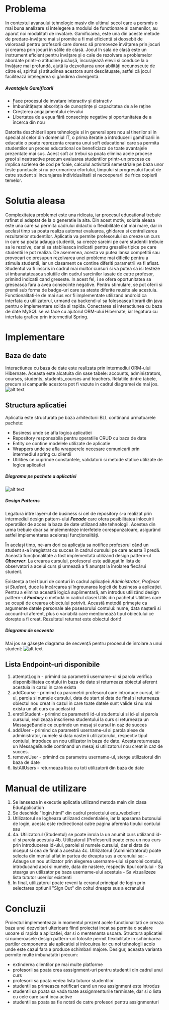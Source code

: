 # Problema
In contextul avansului tehnologic masiv din ultimul secol care a persmis o mai buna analizare si intelegere a modului de functionare al oamenilor, au aparut noi modalitati de invatare. Gamificarea, este una din aceste metode de predare-învățare mai si promite a fi mai eficientă si deosebit de valoroasă pentru profesorii care doresc să promoveze învățarea prin jocuri și crearea prin jocuri în sălile de clasă. Jocul în sala de clasă este un instrument eficient pentru învățare și o cale de rezolvare a problemelor abordate printr-o atitudine jucăușă, încurajează elevii și conduce la o învățare mai profundă, ajută la dezvoltarea unor abilități necunoscute de către ei, spiritul și atitudinea acestora sunt descătușate, astfel că jocul facilitează înțelegerea și gândirea divergentă.
##### Avantajele Gamificarii 
 - Face procesul de invatare interactiv și distractiv
 - Îmbunătățește absorbția de cunoștințe și capacitatea de a le reține
 - Creșterea angajamentului elevului
 - Libertatea de a eșua fără consecințe negative și oportunitatea de a încerca din nou

Datorita deschiderii spre tehnologie si in general spre nou al tinerilor si in special al celor din domeniul IT, o prima iteratie a introducerii gamificarii in educatie o poate reprezenta crearea unui soft educational care sa permita studentilor un proces educational ce beneficiaza de toate avantajele prezentate mai sus. Acest soft ar trebui sa poata elimina acele procese greoi si neatractive precum evaluarea studentilor printr-un process ce implica scrierea de cod pe foaie, calculul activitatii semestriale pe baza unor teste punctuale si nu pe urmarirea efortului, timpului si progresului facut de catre student si incurajarea individualitatii si necooperarii de frica copierii temelor.

# Solutia aleasa
Complexitatea problemei este una ridicata, iar procesul educational trebuie rafinat si adaptat de la o generatie la alta. Din acest motiv, solutia aleasa este una care sa permita cadrului didactic o flexibilitate cat mai mare, dar in acelasi timp sa poata realiza automat evaluarea, ghidarea si centralizarea rezultatelor studentilor. 
Aplicatia va permite profesorului sa creeze un curs in care sa poata adauga studentii, sa creeze sarcini pe care studentii trebuie sa le rezolve, dar si sa stabileasca indicatii pentru greselile tipice pe care studentii le pot realiza. De asemenea, acesta va putea lansa competitii sau provocari ce presupun rezolvarea unei probleme mai dificile pentru a stimula studentii, iar un clasament ce contine diferiti parametrii va fi afisat.
Studentul va fi inscris in cadrul mai multor cursuri si va putea sa isi testeze si imbunatateasca solutiile din cadrul sarcinilor lasate de catre profesor, primind indicatii cand greseste. In acest fel, i se ofera oportunitatea sa greseasca fara a avea consecinte negative. Pentru stimulare, se pot oferii si premii sub forma de badge-uri care sa ateste diferite reusite ale acestuia.
Functionalitati-le de mai sus vor fi implementate utilizand android ca interfata cu utilizatorul, urmand ca backend-ul sa foloseasca librarii din java pentru o implementare solida si rapida. Conectarea si interactiunea cu baza de date MySQL se va face cu ajutorul ORM-ului Hibernate, iar legatura cu interfata grafica prin intermediul Spring.

# Implementare

## Baza de date
Interactiunea cu baza de date este realizata prin intermediul ORM-ului Hibernate. Aceasta este alcatuita din sase tabele: accounts, administrators, courses, students, students_courses and teachers. Relatiile dintre tabele, precum si campurile acestora pot fi vazute in cadrul diagramei de mai jos.
![alt text](Studhub_DB.jpg)

## Structura aplicatiei
Aplicatia este structurata pe baza arhitecturii BLL continand urmatoarele pachete:
  - Business unde se afla logica aplicatiei
  - Repository responsabila pentru operatiile CRUD cu baza de date
  - Entity ce contine modelele utilizate de aplicatie
  - Wrappers unde se afla wrapperele necesare comunicarii prin intermediul spring cu clientii
  - Utilities ce cuprinde constantele, validatorii si metode statice utilizate de logica aplicatiei

##### Diagrama pe pachete a aplicatiei
![alt text](Package_Diagram.png)

##### Design Patterns
Legatura intre layer-ul de business si cel de repository s-a realizat prin intermediul design pattern-ului ***Facade*** care ofera posibilitatea inlocuirii operatiilor de acces la baza de date utilizand alte tehnologii. Acestea din urma trebuie doar sa implementeze interfetele corespunzatoare, asigurând astfel implementarea acelorași funcționalități.

În același timp, ne-am dori ca aplicația sa notifice profesorul când un student s-a înregistrat cu succes în cadrul cursului pe care acesta îl predă. Această funcționalitate a fost implementată utilizand design pattern-ul ***Observer***. La crearea cursului, profesorul este adăugat în lista de observatori a acelui curs și urmează a fi anunțat la înrolarea fiecărui student.

Existența a trei tipuri de conturi în cadrul aplicației: *Administrator*, *Profesor* si *Student*, duce la încărcarea și îngreunarea logicii de business a aplicației. Pentru a elimina această logică suplimentară, am introdus utilizând design pattern-ul ***Factory*** o metodă in cadrul clasei Utils din pachetul Utilities care se ocupă de crearea obiectului potrivit. Această metodă primește ca argumente datele personale ale posesorului contului: nume, data nașterii si account-ul aferent, plus o variabilă care menționează tipul obiectului ce dorește a fi creat. Rezultatul returnat este obiectul dorit! 

##### Diagrama de secventa
Mai jos se găsește diagrama de secvență pentru procesul de înrolare a unui student:
![alt text](Sequence_Diagram.png)

## Lista Endpoint-uri disponibile

1. attemptLogin - primind ca parametrii username-ul si parola verifica disponibilitatea contului in baza de date si returneaza obiectul aferent acestuia in cazul in care exista
2. addCourse - primind ca parametrii profesorul care introduce cursul, id-ul, parola si numele cursului, data de start si data de final si returneaza obiectul nou creat in cazul in care toate datele sunt valide si nu mai exista un alt curs cu acelasi id
3. enrollStudent - primind ca parametrii id-ul studentului si id-ul si parola cursului, realizeaza inscrierea studentului la curs si returneaza un MessageBundle ce cuprinde un mesaj si cursul in caz de succes
4. addUser - primind ca parametrii username-ul si parola alese de administrator, numele si data nasterii utilizatorului, respectiv tipul contului, introduce un nou utilizator in baza de date. Acesta returneaza un MessageBundle continand un mesaj si utilizatorul nou creat in caz de succes.
5. removeUser - primind ca parametru username-ul, sterge utilizatorul din baza de date
6. listAllUsers - returneaza lista cu toti utilizatorii din baza de date

# Manual de utilizare

1. Se lanseaza in executie aplicatia utilizand metoda main din clasa EduApplication
2. Se deschide "login.html" din cadrul proiectului edu_webclient
3. Utilizatorul se logheaza utilizand credentialele, iar la apasarea butonului de login, acesta este redirectionat catre pagina aferenta tipului contului sau
4. 4a.  Utilizatorul (Studentul) se poate inrola la un anumit curs utilizand id-ul si parola acestuia
   4b. Utilizatorul (Profesorul) poate crea un nou curs prin introducerea id-ului, parolei si numele cursului, dar si data de inceput si cea de final a acestuia
   4c. Utilizatorul (Administratorul) poate selecta din meniul aflat in partea de dreapta sus a ecranului sa:
        - Adauge un nou utilizator prin alegerea username-ului si parolei contului, introducand apoi si numele, data de nastere, respectiv tipul contului 
        - Sa stearga un utilizator pe baza username-ului acestuia
        - Sa vizualizeze lista tututor userilor existenti
5. In final, utilizatorul poate reveni la ecranul principal de login prin selectarea optiunii "Sign Out" din coltul dreapta sus a ecranului

# Concluzii 

Proiectul implementeaza in momentul prezent acele functionalitati ce creaza baza unei dezvoltari ulterioare fiind proiectat incat sa permita o scalare usoare si rapida a aplicatiei, dar si o mentenanta usoara. Structura aplicatiei si numeroasele design pattern-uri folosite permit flexibilitate in schimbarea partilor componente ale aplicatiei si inlocuirea lor cu noi tehnologii acolo unde este cazul fara a produce schimbari majore.
Desigur, aceasta varianta permite multe imbunatatiri precum:
- extinderea clientilor pe mai multe platforme
- profesorii sa poata crea asssignment-uri pentru studentii din cadrul unui curs
- profesorii sa poata vedea lista tuturor studentilor
- studentii sa primeasca notificari cand un nou assignment este introdus
- studentii sa poata sa vada toate assignmenturile terminate, dar si o lista cu cele care sunt inca active
- studentii sa poata sa fie notati de catre profesori pentru assignmenturi